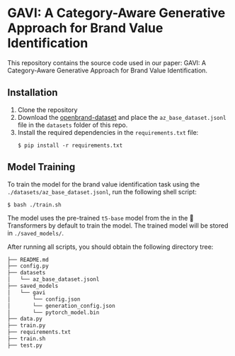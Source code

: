 # GAVI: A Category-Aware Generative Approach for Brand Value Identification

This repository contains the source code used in our paper: GAVI: A Category-Aware Generative Approach for Brand Value Identification.

## Installation
1. Clone the repository
2. Download the [openbrand-dataset](https://github.com/kassemsabeh/open-brand/) and place the `az_base_dataset.jsonl` file in the ```datasets``` folder of this repo.
3. Install the required dependencies in the ```requirements.txt``` file:
    ```
    $ pip install -r requirements.txt
    ```


## Model Training
To train the model for the brand value identification task using the ```./datasets/az_base_dataset.jsonl```, run the following shell script:

```
$ bash ./train.sh
```
The model uses the pre-trained ```t5-base``` model from the in the 🤗 Transformers by default to train the model. The trained model will be stored in ```./saved_models/```.

After running all scripts, you should obtain the following directory tree:
```bash
├── README.md
├── config.py
├── datasets
│   └── az_base_dataset.jsonl
├── saved_models
│   └── gavi
│       └── config.json
│       └── generation_config.json
│       └── pytorch_model.bin
├── data.py
├── train.py
├── requirements.txt
├── train.sh
├── test.py
```